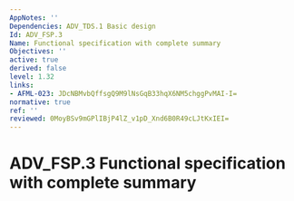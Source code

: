 ```yaml
---
AppNotes: ''
Dependencies: ADV_TDS.1 Basic design
Id: ADV_FSP.3
Name: Functional specification with complete summary
Objectives: ''
active: true
derived: false
level: 1.32
links:
- AFML-023: JDcNBMvbQffsgQ9M9lNsGqB33hqX6NM5chggPvMAI-I=
normative: true
ref: ''
reviewed: 0MoyBSv9mGPlIBjP4lZ_v1pD_Xnd6B0R49cLJtKxIEI=
---
```


# ADV_FSP.3 Functional specification with complete summary